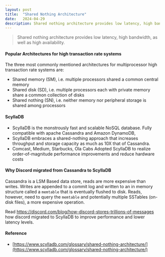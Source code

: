 ```yaml
---
layout: post
title:  "Shared Nothing Architecture"
date:   2024-04-29
description: Shared nothing architecture provides low latency, high bandwidth, as well as high availability.
---
```


> Shared nothing architecture provides low latency, high bandwidth, as well as high availability.


#### Popular Architectures for high transaction rate systems


The three most commonly mentioned architectures for multiprocessor high transaction rate systems are:

<ul>
<li> Shared memory (SM), i.e. multiple processors shared a common central memory</li>
<li> Shared disk (SD), i.e. multiple processors each with private memory share a common collection of disks</li>
<li> Shared nothing (SN), i.e. neither memory nor peripheral storage is shared among processors</li>
</ul>

#### ScyllaDB

* ScyllaDB is the monstrously fast and scalable NoSQL database. Fully compatible with apache Cassandra and Amazon DynamoDB,
* ScyllaDB embraces a shared-nothing approach that increases throughput and storage capacity as much as 10X that of Cassandra.
*  Comcast, Medium, Starbucks, Ola Cabs Adopted ScyllaDB to realize order-of-magnitude performance improvements and reduce hardware costs

#### Why Discord migrated from Cassandra to ScyllaDB

Cassandra is a LSM Based data store, reads are more expensive than writes. Writes are appended to a commit log and written to an in memory structure called a `memtable` that is eventually flushed to disk. 
Reads, however, need to query the `memtable` and potentially multiple SSTables (on-disk files), a more expensive operation. 

Read https://discord.com/blog/how-discord-stores-trillions-of-messages how discord migrated to ScyllaDB to improve performance and lower latency levels.




#### Reference

-  [https://www.scylladb.com/glossary/shared-nothing-architecture/](https://www.scylladb.com/glossary/shared-nothing-architecture/)

